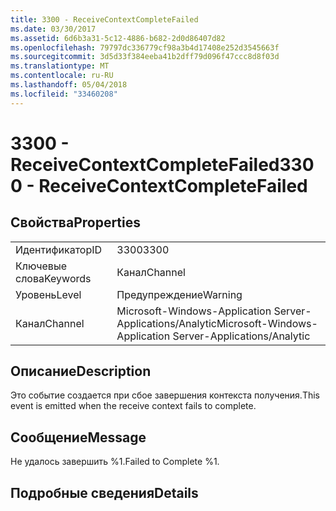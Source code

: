 ```yaml
---
title: 3300 - ReceiveContextCompleteFailed
ms.date: 03/30/2017
ms.assetid: 6d6b3a31-5c12-4886-b682-2d0d86407d82
ms.openlocfilehash: 79797dc336779cf98a3b4d17408e252d3545663f
ms.sourcegitcommit: 3d5d33f384eeba41b2dff79d096f47ccc8d8f03d
ms.translationtype: MT
ms.contentlocale: ru-RU
ms.lasthandoff: 05/04/2018
ms.locfileid: "33460208"
---
```

# <a name="3300---receivecontextcompletefailed"></a><span data-ttu-id="d2ce8-102">3300 - ReceiveContextCompleteFailed</span><span class="sxs-lookup"><span data-stu-id="d2ce8-102">3300 - ReceiveContextCompleteFailed</span></span>
## <a name="properties"></a><span data-ttu-id="d2ce8-103">Свойства</span><span class="sxs-lookup"><span data-stu-id="d2ce8-103">Properties</span></span>  
  
|||  
|-|-|  
|<span data-ttu-id="d2ce8-104">Идентификатор</span><span class="sxs-lookup"><span data-stu-id="d2ce8-104">ID</span></span>|<span data-ttu-id="d2ce8-105">3300</span><span class="sxs-lookup"><span data-stu-id="d2ce8-105">3300</span></span>|  
|<span data-ttu-id="d2ce8-106">Ключевые слова</span><span class="sxs-lookup"><span data-stu-id="d2ce8-106">Keywords</span></span>|<span data-ttu-id="d2ce8-107">Канал</span><span class="sxs-lookup"><span data-stu-id="d2ce8-107">Channel</span></span>|  
|<span data-ttu-id="d2ce8-108">Уровень</span><span class="sxs-lookup"><span data-stu-id="d2ce8-108">Level</span></span>|<span data-ttu-id="d2ce8-109">Предупреждение</span><span class="sxs-lookup"><span data-stu-id="d2ce8-109">Warning</span></span>|  
|<span data-ttu-id="d2ce8-110">Канал</span><span class="sxs-lookup"><span data-stu-id="d2ce8-110">Channel</span></span>|<span data-ttu-id="d2ce8-111">Microsoft-Windows-Application Server-Applications/Analytic</span><span class="sxs-lookup"><span data-stu-id="d2ce8-111">Microsoft-Windows-Application Server-Applications/Analytic</span></span>|  
  
## <a name="description"></a><span data-ttu-id="d2ce8-112">Описание</span><span class="sxs-lookup"><span data-stu-id="d2ce8-112">Description</span></span>  
 <span data-ttu-id="d2ce8-113">Это событие создается при сбое завершения контекста получения.</span><span class="sxs-lookup"><span data-stu-id="d2ce8-113">This event is emitted when the receive context fails to complete.</span></span>  
  
## <a name="message"></a><span data-ttu-id="d2ce8-114">Сообщение</span><span class="sxs-lookup"><span data-stu-id="d2ce8-114">Message</span></span>  
 <span data-ttu-id="d2ce8-115">Не удалось завершить %1.</span><span class="sxs-lookup"><span data-stu-id="d2ce8-115">Failed to Complete %1.</span></span>  
  
## <a name="details"></a><span data-ttu-id="d2ce8-116">Подробные сведения</span><span class="sxs-lookup"><span data-stu-id="d2ce8-116">Details</span></span>
